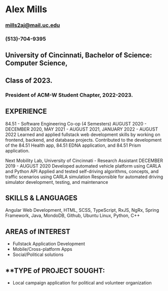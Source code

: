 # **Alex Mills**
### mills2aj@mail.uc.edu
### (513)-704-9395

## University of Cincinnati, Bachelor of Science: Computer Science,
## Class of 2023.
### President of ACM-W Student Chapter, 2022-2023.

## **EXPERIENCE**
84.51 - Software Engineering Co-op (4 Semesters)
AUGUST 2020 - DECEMBER 2020, MAY 2021 - AUGUST 2021, JANUARY 2022 - AUGUST 2022
Learned and applied fullstack web development skills by working on frontend, backend, and database projects.
Contributed to the development of the 84.51 Health app, 84.51 EDNA application, and 84.51 Prism application.

Next Mobility Lab,  University of Cincinnati - Research Assistant
DECEMBER 2019 - AUGUST 2020
Developed automated vehicle platform using CARLA and Python API
Applied and tested self-driving algorithms, concepts, and traffic scenarios using CARLA simulation
Responsible for automated driving simulator development, testing, and maintenance

## **SKILLS & LANGUAGES**
Angular Web Development, HTML, SCSS, TypeScript, RxJS, NgRx, Spring Framework, Java, MondoDB, Github, Ubuntu Linux, Python, C++

## **AREAS of INTEREST**
- Fullstack Application Development
- Mobile/Cross-platform Apps
- Social/Political solutions

## **TYPE of PROJECT SOUGHT:
- Local campaign application for political and volunteer organization






